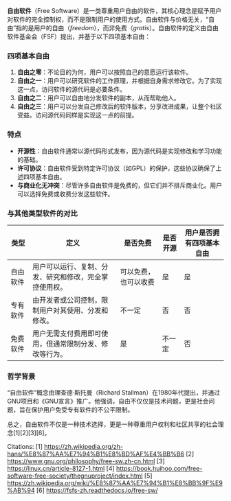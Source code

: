 **自由软件**（Free Software）是一类尊重用户自由的软件，其核心理念是赋予用户对软件的完全控制权，而不是限制用户的使用方式。自由软件与价格无关，“自由”指的是用户的自由（*freedom*），而非免费（*gratis*）。自由软件的定义由自由软件基金会（FSF）提出，并基于以下四项基本自由：

### **四项基本自由**
1. **自由之零**：不论目的为何，用户可以按照自己的意愿运行该软件。
2. **自由之一**：用户可以研究软件的工作原理，并根据自身需求修改它。为了实现这一点，访问软件的源代码是必要条件。
3. **自由之二**：用户可以自由地分发软件的副本，从而帮助他人。
4. **自由之三**：用户可以分发自己修改后的软件版本，分享改进成果，让整个社区受益。访问源代码同样是实现这一点的前提。

### **特点**
- **开源性**：自由软件通常以源代码形式发布，因为源代码是实现修改和学习功能的基础。
- **许可协议**：自由软件受到特定许可协议（如GPL）的保护，这些协议确保了上述四项基本自由。
- **与商业化无冲突**：尽管许多自由软件是免费的，但它们并不排斥商业化。用户可以选择免费或收费分发这些软件。

### **与其他类型软件的对比**
| 类型           | 定义                                                                                   | 是否免费 | 是否开源 | 用户是否拥有四项基本自由 |
|----------------|----------------------------------------------------------------------------------------|----------|----------|--------------------------|
| 自由软件       | 用户可以运行、复制、分发、研究和修改，完全掌控使用权。                                     | 可以免费，也可以收费 | 是        | 是                        |
| 专有软件       | 由开发者或公司控制，限制用户对其使用、分发和修改。                                         | 不一定   | 否        | 否                        |
| 免费软件       | 用户无需支付费用即可使用，但通常限制分发、修改等行为。                                      | 是        | 不一定    | 否                        |

### **哲学背景**
“自由软件”概念由理查德·斯托曼（Richard Stallman）在1980年代提出，并通过GNU项目和《GNU宣言》推广。他强调，自由不仅仅是技术问题，更是社会问题，旨在保护用户免受专有软件的不公平限制。

总之，自由软件不仅是一种技术选择，更是一种尊重用户权利和社区共享的社会理念[1][2][3][6]。

Citations:
[1] https://zh.wikipedia.org/zh-hans/%E8%87%AA%E7%94%B1%E8%BD%AF%E4%BB%B6
[2] https://www.gnu.org/philosophy/free-sw.zh-cn.html
[3] https://linux.cn/article-8127-1.html
[4] https://book.huihoo.com/free-software-free-society/thegnuproject/index.html
[5] https://zh.wikipedia.org/wiki/%E8%87%AA%E7%94%B1%E8%BB%9F%E9%AB%94
[6] https://fsfs-zh.readthedocs.io/free-sw/